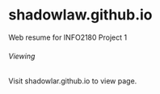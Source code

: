 # shadowlaw.github.io
Web resume for INFO2180 Project 1

###### Viewing
Visit shadowlar.github.io to view page.
